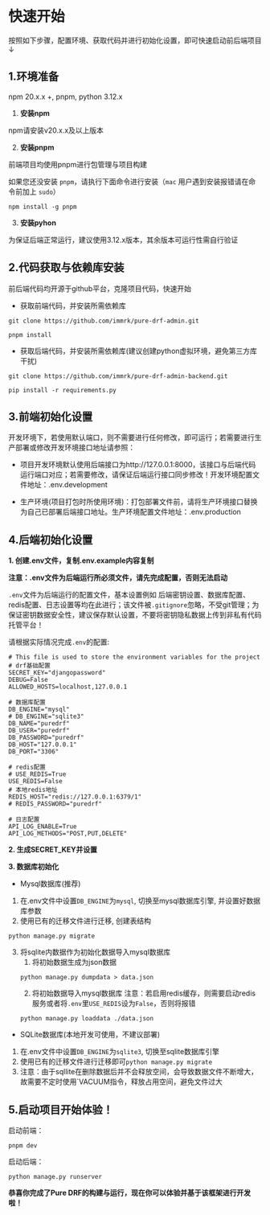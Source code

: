 # 快速开始

按照如下步骤，配置环境、获取代码并进行初始化设置，即可快速启动前后端项目↓

## 1.环境准备

npm 20.x.x +, pnpm, python 3.12.x

1. **安装npm**

npm请安装v20.x.x及以上版本

2. **安装pnpm**

前端项目均使用pnpm进行包管理与项目构建

如果您还没安装 `pnpm`，请执行下面命令进行安装（`mac` 用户遇到安装报错请在命令前加上 `sudo`）

```
npm install -g pnpm
```

3. **安装pyhon**

为保证后端正常运行，建议使用3.12.x版本，其余版本可运行性需自行验证

## 2.代码获取与依赖库安装

前后端代码均开源于github平台，克隆项目代码，快速开始

- 获取前端代码，并安装所需依赖库

```
git clone https://github.com/immrk/pure-drf-admin.git
```

```
pnpm install
```

- 获取后端代码，并安装所需依赖库(建议创建python虚拟环境，避免第三方库干扰)

```git
git clone https://github.com/immrk/pure-drf-admin-backend.git
```

```
pip install -r requirements.py
```

## 3.前端初始化设置

开发环境下，若使用默认端口，则不需要进行任何修改，即可运行；若需要进行生产部署或修改开发环境接口地址请参照：

- 项目开发环境默认使用后端接口为http://127.0.0.1:8000，该接口与后端代码运行端口对应；若需要修改，请保证后端运行接口同步修改！开发环境配置文件地址：.env.development

- 生产环境(项目打包时所使用环境)：打包部署文件前，请将生产环境接口替换为自己已部署后端接口地址。生产环境配置文件地址：.env.production



## 4.后端初始化设置

**1. 创建.env文件，复制.env.example内容复制**

**注意：.env文件为后端运行所必须文件，请先完成配置，否则无法启动**

`.env`文件为后端运行的配置文件，基本设置例如 后端密钥设置、数据库配置、redis配置、日志设置等均在此进行；该文件被`.gitignore`忽略，不受git管理；为保证密钥数据安全性，建议保存默认设置，不要将密钥隐私数据上传到非私有代码托管平台！

请根据实际情况完成`.env`的配置:

```shell
# This file is used to store the environment variables for the project
# drf基础配置
SECRET_KEY="djangopassword"
DEBUG=False
ALLOWED_HOSTS=localhost,127.0.0.1

# 数据库配置
DB_ENGINE="mysql"
# DB_ENGINE="sqlite3"
DB_NAME="puredrf"
DB_USER="puredrf"
DB_PASSWORD="puredrf"
DB_HOST="127.0.0.1"
DB_PORT="3306"

# redis配置
# USE_REDIS=True
USE_REDIS=False
# 本地redis地址
REDIS_HOST="redis://127.0.0.1:6379/1"
# REDIS_PASSWORD="puredrf"

# 日志配置
API_LOG_ENABLE=True
API_LOG_METHODS="POST,PUT,DELETE"
```

**2. 生成SECRET_KEY并设置**

**3. 数据库初始化**
- Mysql数据库(推荐)
1. 在.env文件中设置`DB_ENGINE`为`mysql`, 切换至mysql数据库引擎, 并设置好数据库参数
2. 使用已有的迁移文件进行迁移, 创建表结构

```shell
python manage.py migrate
```

3. 将sqlite内数据作为初始化数据导入mysql数据库
   1. 将初始数据生成为json数据 
   ```shell
   python manage.py dumpdata > data.json
   ```
   2. 将初始数据导入mysql数据库 注意：若启用redis缓存，则需要启动redis服务或者将`.env`里`USE_REDIS`设为`False`，否则将报错
   ```shell
   python manage.py loaddata ./data.json
   ```

- SQLite数据库(本地开发可使用，不建议部署)
1. 在.env文件中设置`DB_ENGINE`为`sqlite3`, 切换至sqlite数据库引擎
2. 使用已有的迁移文件进行迁移即可`python manage.py migrate`
3. 注意：由于sqllite在删除数据后并不会释放空间，会导致数据文件不断增大，故需要不定时使用`VACUUM指令，释放占用空间，避免文件过大

## 5.启动项目开始体验！

启动前端：

```
pnpm dev
```

启动后端：

```
python manage.py runserver
```

**恭喜你完成了Pure DRF的构建与运行，现在你可以体验并基于该框架进行开发啦！**